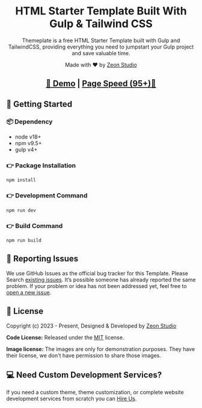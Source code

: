 <h1 align=center>HTML Starter Template Built With Gulp & Tailwind CSS </h1>

<p align=center>Themeplate is a free HTML Starter Template built with Gulp and TailwindCSS, providing everything you need to jumpstart your Gulp project and save valuable time.

</p>

<p align=center> Made with ♥ by <a href="https://zeon.studio/">Zeon Studio</a></p>

<h2 align="center"> <a target="_blank" href="https://themeplate.netlify.app/" rel="nofollow">👀 Demo</a> | <a  target="_blank" href="https://pagespeed.web.dev/analysis/https-themeplate-netlify-app/1to2abs0qz?form_factor=desktop">Page Speed (95+)🚀</a>
</h2>

## 🚀 Getting Started

### 📦 Dependency

- node v18+
- npm v9.5+
- gulp v4+

### 👉 Package Installation

```
npm install
```

### 👉 Development Command

```
npm run dev
```

### 👉 Build Command

```
npm run build
```

<!-- reporting issue -->

## 🐞 Reporting Issues

We use GitHub Issues as the official bug tracker for this Template. Please Search [existing issues](https://github.com/zeon-studio/themeplate/issues). It’s possible someone has already reported the same problem.
If your problem or idea has not been addressed yet, feel free to [open a new issue](https://github.com/zeon-studio/themeplate/issues).

<!-- licence -->

## 📝 License

Copyright (c) 2023 - Present, Designed & Developed by [Zeon Studio](https://zeon.studio/)

**Code License:** Released under the [MIT](https://github.com./zeon-studio/themeplate/blob/main/LICENSE) license.

**Image license:** The images are only for demonstration purposes. They have their license, we don't have permission to share those images.

## 💻 Need Custom Development Services?

If you need a custom theme, theme customization, or complete website development services from scratch you can [Hire Us](https://zeon.studio/).
